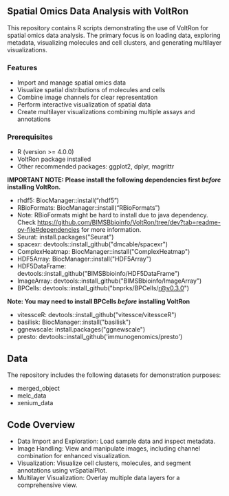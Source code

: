 ## Spatial Omics Data Analysis with VoltRon
This repository contains R scripts demonstrating the use of VoltRon for spatial omics data analysis. The primary focus is on loading data, exploring metadata, visualizing molecules and cell clusters, and generating multilayer visualizations.

### Features
- Import and manage spatial omics data
- Visualize spatial distributions of molecules and cells
- Combine image channels for clear representation
- Perform interactive visualization of spatial data
- Create multilayer visualizations combining multiple assays and annotations

### Prerequisites
- R (version >= 4.0.0)
- VoltRon package installed
- Other recommended packages: ggplot2, dplyr, magrittr

**IMPORTANT NOTE: Please install the following dependencies first *before* installing VoltRon.**

- rhdf5: BiocManager::install(“rhdf5”)
- RBioFormats: BiocManager::install(“RBioFormats”) 
- Note: RBioFormats might be hard to install due to java dependency. Check https://github.com/BIMSBbioinfo/VoltRon/tree/dev?tab=readme-ov-file#dependencies for more information.
- Seurat: install.packages("Seurat")
- spacexr: devtools::install_github("dmcable/spacexr")
- ComplexHeatmap: BiocManager::install("ComplexHeatmap")
- HDF5Array: BiocManager::install("HDF5Array")
- HDF5DataFrame: devtools::install_github("BIMSBbioinfo/HDF5DataFrame")
- ImageArray: devtools::install_github("BIMSBbioinfo/ImageArray")
- BPCells: devtools::install_github("bnprks/BPCells/r@v0.3.0")

**Note: You may need to install BPCells *before* installing VoltRon**

- vitessceR: devtools::install_github("vitessce/vitessceR")
- basilisk: BiocManager::install("basilisk")
- ggnewscale: install.packages("ggnewscale")
- presto: devtools::install_github('immunogenomics/presto')

## Data
The repository includes the following datasets for demonstration purposes:

- merged_object
- melc_data
- xenium_data

## Code Overview
- Data Import and Exploration: Load sample data and inspect metadata.
- Image Handling: View and manipulate images, including channel combination for enhanced visualization.
- Visualization: Visualize cell clusters, molecules, and segment annotations using vrSpatialPlot.
- Multilayer Visualization: Overlay multiple data layers for a comprehensive view.


